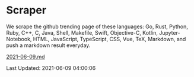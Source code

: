 # Scraper

We scrape the github trending page of these languages: Go, Rust, Python, Ruby, C++, C, Java, Shell, Makefile, Swift, Objective-C, Kotlin, Jupyter-Notebook, HTML, JavaScript, TypeScript, CSS, Vue, TeX, Markdown, and push a markdown result everyday.

[2021-06-09.md](https://github.com/yangwenmai/github-trending-backup/blob/master/2021-06-09.md)

Last Updated: 2021-06-09 04:00:06